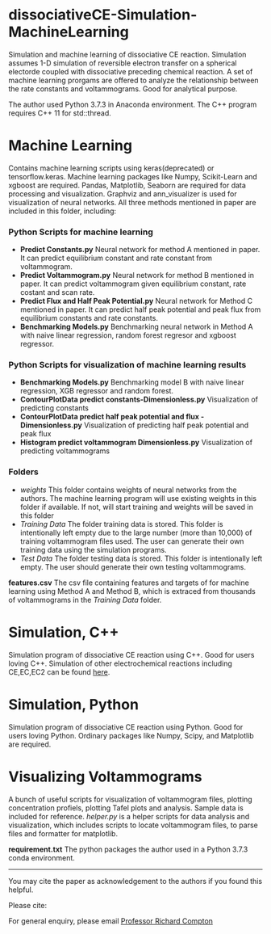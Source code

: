 # dissociativeCE-Simulation-MachineLearning
 Simulation and machine learning of dissociative CE reaction. Simulation assumes 1-D simulation of reversible electron transfer on a spherical electorde coupled with dissociative preceding chemical reaction. A set of machine learning prorgams are offered to analyze the relationship between the rate constants and voltammograms. Good for analytical purpose.  

The author used Python 3.7.3 in Anaconda environment. The C++ program requires C++ 11 for std::thread. 

# Machine Learning 

Contains machine learning scripts using keras(deprecated) or tensorflow.keras. Machine learning packages like Numpy, Scikit-Learn and xgboost are required. Pandas, Matplotlib, Seaborn are required for data processing and visualization. Graphviz and ann_visualizer is used for visualization of neural networks.
All three methods mentioned in paper are included in this folder, including:



### Python Scripts for machine learning

* **Predict Constants.py** Neural network for method A mentioned in paper. It can predict equilibrium constant and rate constant from voltammogram.
* **Predict Voltammogram.py** Neural network for method B mentioned in paper. It can predict voltammogram given equilibrium constant, rate costant and scan rate. 
* **Predict Flux and Half Peak Potential.py** Neural network for Method C mentioned in paper. It can predict half peak potential and peak flux from equilibrium constants and rate constants.
* **Benchmarking Models.py** Benchmarking neural network in Method A with naive linear regression, random forest regresor and xgboost regressor.

### Python Scripts for visualization of machine learning results
* **Benchmarking Models.py** Benchmarking model B with naive linear regression, XGB regressor and random forest.
* **ContourPlotData predict constants-Dimensionless.py** Visualization of predicting constants 
* **ContourPlotData predict half peak potential and flux - Dimensionless.py**  Visualization of predicting half peak potential and peak flux
* **Histogram predict voltammogram Dimensionless.py**  Visualization of predicting voltammograms

### Folders

* *weights* This folder contains weights of neural networks from the authors. The machine learning program will use existing weights in this folder if available. If not, will start training and weights will be saved in this folder
* *Training Data* The folder training data is stored. This folder is intentionally left empty due to the large number (more than 10,000) of training voltammogram files used. The user can generate their own training data using the simulation programs. 
* *Test Data* The folder testing data is stored.  This folder is intentionally left empty. The user should generate their own testing voltammograms.


**features.csv** The csv file containing features and targets of for machine learning using Method A and Method B, which is extraced from thousands of voltammograms in the *Training Data* folder.




# Simulation, C++

Simulation program of dissociative CE reaction using C++. Good for users loving C++. Simulation of other electrochemical reactions including CE,EC,EC2 can be found [here](https://github.com/nmerovingian/CE_Dissociative-CE_EC_EC2_Reaction_Simulation).

# Simulation, Python

Simulation program of dissociative CE reaction using Python. Good for users loving Python. Ordinary packages like Numpy, Scipy, and Matplotlib are required. 


# Visualizing Voltammograms
A bunch of useful scripts for visualization of voltammogram files, plotting concentration profiels, plotting Tafel plots and analysis.  Sample data is included for reference. *helper.py* is a helper scripts for data analysis and visualization, which includes scripts to locate voltammogram files, to parse files and formatter for matplotlib.



**requirement.txt**  The python packages the author used in a Python 3.7.3 conda environment.


___

You may cite the paper as acknowledgement to the authors if you found this helpful. 

Please cite: 


For general enquiry, please email [Professor Richard Compton](mailto:richard.compton@chem.ox.ac.uk)